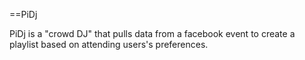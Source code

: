 ==PiDj

PiDj is a "crowd DJ" that pulls data from a facebook event to create a playlist based on attending users's preferences.
